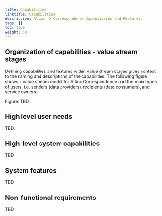 ```yaml
---
title: Capabilities
linktitle: Capabilities
description: Altinn 3 Correspondence Capabilities and Features.
tags: []
toc: true
weight: 30
---
```



## Organization of capabilities - value stream stages

Defining capabilities and features within value stream stages gives context to 
the naming and descriptions of the capabilities.
The following figure shows a value stream model for Altinn Correspondence and the main types of users, 
i.e. senders (data providers),  recipients (data consumers), and service owners.

Figure: TBD



## High level user needs 
TBD.

## High-level system capabilities
TBD

## System features
TBD

## Non-functional requirements
TBD